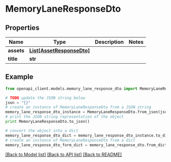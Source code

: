 # MemoryLaneResponseDto


## Properties

Name | Type | Description | Notes
------------ | ------------- | ------------- | -------------
**assets** | [**List[AssetResponseDto]**](AssetResponseDto.md) |  | 
**title** | **str** |  | 

## Example

```python
from openapi_client.models.memory_lane_response_dto import MemoryLaneResponseDto

# TODO update the JSON string below
json = "{}"
# create an instance of MemoryLaneResponseDto from a JSON string
memory_lane_response_dto_instance = MemoryLaneResponseDto.from_json(json)
# print the JSON string representation of the object
print MemoryLaneResponseDto.to_json()

# convert the object into a dict
memory_lane_response_dto_dict = memory_lane_response_dto_instance.to_dict()
# create an instance of MemoryLaneResponseDto from a dict
memory_lane_response_dto_form_dict = memory_lane_response_dto.from_dict(memory_lane_response_dto_dict)
```
[[Back to Model list]](../README.md#documentation-for-models) [[Back to API list]](../README.md#documentation-for-api-endpoints) [[Back to README]](../README.md)


